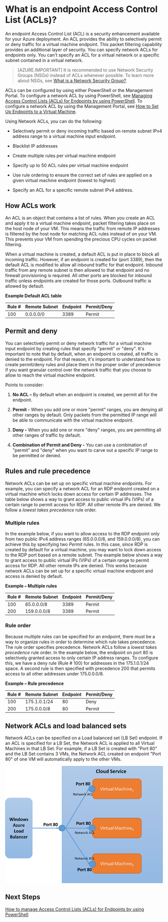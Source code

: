 <properties 
   pageTitle="What is a Network Access Control List (ACL)?"
   description="Learn about ACLs"
   services="virtual-network"
   documentationCenter="na"
   authors="telmosampaio"
   manager="carmonm"
   editor="tysonn" />
<tags 
   ms.service="virtual-network"
   ms.devlang="na"
   ms.topic="article"
   ms.tgt_pltfrm="na"
   ms.workload="infrastructure-services"
   ms.date="12/11/2015"
   ms.author="telmos" />

# What is an endpoint Access Control List (ACLs)?

An endpoint Access Control List (ACL) is a security enhancement available for your Azure deployment. An ACL provides the ability to selectively permit or deny traffic for a virtual machine endpoint. This packet filtering capability provides an additional layer of security. You can specify network ACLs for endpoints only. You can't specify an ACL for a virtual network or a specific subnet contained in a virtual network. 

> [AZURE.IMPORTANT] It is recommended to use Network Security Groups (NSGs) instead of ACLs whenever possible. To learn more about NSGs, see [What is a Network Security Group?](../virtual-networks-nsg).

ACLs can be configured by using either PowerShell or the Management Portal. To configure a network ACL by using PowerShell, see [Managing Access Control Lists (ACLs) for Endpoints by using PowerShell](virtual-networks-acl-powershell.md). To configure a network ACL by using the Management Portal, see [How to Set Up Endpoints to a Virtual Machine](../virtual-machines-set-up-endpoints/).

Using Network ACLs, you can do the following:

- Selectively permit or deny incoming traffic based on remote subnet IPv4 address range to a virtual machine input endpoint.

- Blacklist IP addresses

- Create multiple rules per virtual machine endpoint

- Specify up to 50 ACL rules per virtual machine endpoint

- Use rule ordering to ensure the correct set of rules are applied on a given virtual machine endpoint (lowest to highest)

- Specify an ACL for a specific remote subnet IPv4 address.

## How ACLs work

An ACL is an object that contains a list of rules. When you create an ACL and apply it to a virtual machine endpoint, packet filtering takes place on the host node of your VM. This means the traffic from remote IP addresses is filtered by the host node for matching ACL rules instead of on your VM. This prevents your VM from spending the precious CPU cycles on packet filtering.

When a virtual machine is created, a default ACL is put in place to block all incoming traffic. However, if an endpoint is created for (port 3389), then the default ACL is modified to allow all inbound traffic for that endpoint. Inbound traffic from any remote subnet is then allowed to that endpoint and no firewall provisioning is required. All other ports are blocked for inbound traffic unless endpoints are created for those ports. Outbound traffic is allowed by default.

**Example Default ACL table**

| **Rule #** | **Remote Subnet** | **Endpoint** | **Permit/Deny** |
|--------|---------------|----------|-------------|
| 100    | 0.0.0.0/0     | 3389     | Permit      |

## Permit and deny

You can selectively permit or deny network traffic for a virtual machine input endpoint by creating rules that specify "permit" or "deny". It's important to note that by default, when an endpoint is created, all traffic is denied to the endpoint. For that reason, it's important to understand how to create permit/deny rules and place them in the proper order of precedence if you want granular control over the network traffic that you choose to allow to reach the virtual machine endpoint.

Points to consider:

1. **No ACL –** By default when an endpoint is created, we permit all for the endpoint.

1. **Permit -** When you add one or more "permit" ranges, you are denying all other ranges by default. Only packets from the permitted IP range will be able to communicate with the virtual machine endpoint.

1. **Deny -** When you add one or more "deny" ranges, you are permitting all other ranges of traffic by default.

1. **Combination of Permit and Deny -** You can use a combination of "permit" and "deny" when you want to carve out a specific IP range to be permitted or denied.

## Rules and rule precedence

Network ACLs can be set up on specific virtual machine endpoints. For example, you can specify a network ACL for an RDP endpoint created on a virtual machine which locks down access for certain IP addresses. The table below shows a way to grant access to public virtual IPs (VIPs) of a certain range to permit access for RDP. All other remote IPs are denied. We follow a *lowest takes precedence* rule order.

### Multiple rules

In the example below, if you want to allow access to the RDP endpoint only from two public IPv4 address ranges (65.0.0.0/8, and 159.0.0.0/8), you can achieve this by specifying two *Permit* rules. In this case, since RDP is created by default for a virtual machine, you may want to lock down access to the RDP port based on a remote subnet. The example below shows a way to grant access to public virtual IPs (VIPs) of a certain range to permit access for RDP. All other remote IPs are denied. This works because network ACLs can be set up for a specific virtual machine endpoint and access is denied by default.

**Example – Multiple rules**

| **Rule #** | **Remote Subnet** | **Endpoint** | **Permit/Deny** |
|--------|---------------|----------|-------------|
| 100    | 65.0.0.0/8    | 3389     | Permit      |
| 200    | 159.0.0.0/8   | 3389     | Permit      |

### Rule order

Because multiple rules can be specified for an endpoint, there must be a way to organize rules in order to determine which rule takes precedence. The rule order specifies precedence. Network ACLs follow a *lowest takes precedence* rule order. In the example below, the endpoint on port 80 is selectively granted access to only certain IP address ranges. To configure this, we have a deny rule (Rule \# 100) for addresses in the 175.1.0.1/24 space. A second rule is then specified with precedence 200 that permits access to all other addresses under 175.0.0.0/8.

**Example – Rule precedence**

| **Rule #** | **Remote Subnet** | **Endpoint** | **Permit/Deny** |
|--------|---------------|----------|-------------|
| 100    | 175.1.0.1/24  | 80       | Deny        |
| 200    | 175.0.0.0/8   | 80       | Permit      |

## Network ACLs and load balanced sets

Network ACLs can be specified on a Load balanced set (LB Set) endpoint. If an ACL is specified for a LB Set, the Network ACL is applied to all Virtual Machines in that LB Set. For example, if a LB Set is created with "Port 80" and the LB Set contains 3 VMs, the Network ACL created on endpoint "Port 80" of one VM will automatically apply to the other VMs.

![Network ACLs and load balanced sets](./media/virtual-networks-acl/IC674733.png)

## Next Steps

[How to manage Access Control Lists (ACLs) for Endpoints by using PowerShell](../virtual-networks-acl-powershell) 


